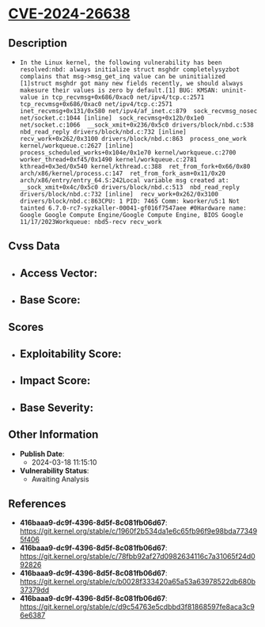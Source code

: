 
# [CVE-2024-26638](https://cve.mitre.org/cgi-bin/cvename.cgi?name=CVE-2024-26638)

## Description

- `In the Linux kernel, the following vulnerability has been resolved:nbd: always initialize struct msghdr completelysyzbot complains that msg->msg_get_inq value can be uninitialized [1]struct msghdr got many new fields recently, we should always makesure their values is zero by default.[1] BUG: KMSAN: uninit-value in tcp_recvmsg+0x686/0xac0 net/ipv4/tcp.c:2571  tcp_recvmsg+0x686/0xac0 net/ipv4/tcp.c:2571  inet_recvmsg+0x131/0x580 net/ipv4/af_inet.c:879  sock_recvmsg_nosec net/socket.c:1044 [inline]  sock_recvmsg+0x12b/0x1e0 net/socket.c:1066  __sock_xmit+0x236/0x5c0 drivers/block/nbd.c:538  nbd_read_reply drivers/block/nbd.c:732 [inline]  recv_work+0x262/0x3100 drivers/block/nbd.c:863  process_one_work kernel/workqueue.c:2627 [inline]  process_scheduled_works+0x104e/0x1e70 kernel/workqueue.c:2700  worker_thread+0xf45/0x1490 kernel/workqueue.c:2781  kthread+0x3ed/0x540 kernel/kthread.c:388  ret_from_fork+0x66/0x80 arch/x86/kernel/process.c:147  ret_from_fork_asm+0x11/0x20 arch/x86/entry/entry_64.S:242Local variable msg created at:  __sock_xmit+0x4c/0x5c0 drivers/block/nbd.c:513  nbd_read_reply drivers/block/nbd.c:732 [inline]  recv_work+0x262/0x3100 drivers/block/nbd.c:863CPU: 1 PID: 7465 Comm: kworker/u5:1 Not tainted 6.7.0-rc7-syzkaller-00041-gf016f7547aee #0Hardware name: Google Google Compute Engine/Google Compute Engine, BIOS Google 11/17/2023Workqueue: nbd5-recv recv_work`

## Cvss Data

- **Access Vector**:
  - 
- **Base Score**:
  - 

## Scores

- **Exploitability Score**:
  - 
- **Impact Score**:
  - 
- **Base Severity**:
  - 

## Other Information

- **Publish Date**:
  - 2024-03-18 11:15:10
- **Vulnerability Status**:
  - Awaiting Analysis

## References

- **416baaa9-dc9f-4396-8d5f-8c081fb06d67**: https://git.kernel.org/stable/c/1960f2b534da1e6c65fb96f9e98bda773495f406
- **416baaa9-dc9f-4396-8d5f-8c081fb06d67**: https://git.kernel.org/stable/c/78fbb92af27d0982634116c7a31065f24d092826
- **416baaa9-dc9f-4396-8d5f-8c081fb06d67**: https://git.kernel.org/stable/c/b0028f333420a65a53a63978522db680b37379dd
- **416baaa9-dc9f-4396-8d5f-8c081fb06d67**: https://git.kernel.org/stable/c/d9c54763e5cdbbd3f81868597fe8aca3c96e6387
